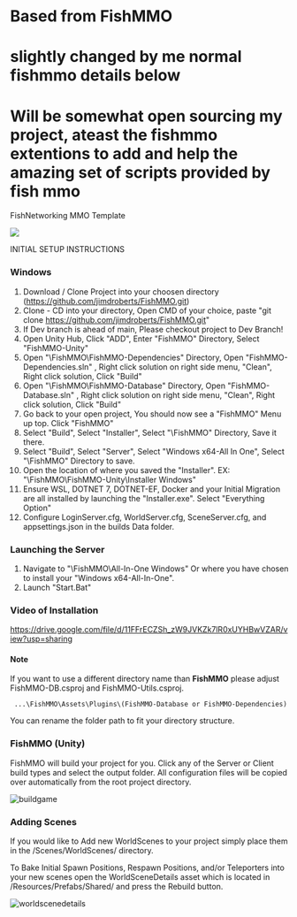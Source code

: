 # Based from FishMMO 
# slightly changed by me normal fishmmo details below
# Will be somewhat open sourcing my project, ateast the fishmmo extentions to add and help the amazing set of scripts provided by fish mmo



FishNetworking MMO Template

[![](https://dcbadge.vercel.app/api/server/9JQEYjkSNk)](https://discord.gg/9JQEYjkSNk)

INITIAL SETUP INSTRUCTIONS

### Windows

1) Download / Clone Project into your choosen directory (https://github.com/jimdroberts/FishMMO.git)
2) Clone - CD into your directory, Open CMD of your choice, paste "git clone https://github.com/jimdroberts/FishMMO.git"
3) If Dev branch is ahead of main, Please checkout project to Dev Branch!
4) Open Unity Hub, Click "ADD", Enter "FishMMO" Directory, Select "FishMMO-Unity"
5) Open "\FishMMO\FishMMO-Dependencies" Directory, Open "FishMMO-Dependencies.sln" , Right click solution on right side menu, "Clean", Right click solution, Click "Build"
6) Open "\FishMMO\FishMMO-Database" Directory, Open "FishMMO-Database.sln" , Right click solution on right side menu, "Clean", Right click solution, Click "Build"
7) Go back to your open project, You should now see a "FishMMO" Menu up top. Click "FishMMO"
8) Select "Build", Select "Installer", Select "\FishMMO" Directory, Save it there.
9) Select "Build", Select "Server", Select "Windows x64-All In One", Select "\FishMMO" Directory to save.
10) Open the location of where you saved the "Installer". EX: "\FishMMO\FishMMO-Unity\Installer Windows"
11) Ensure WSL, DOTNET 7, DOTNET-EF, Docker and your Initial Migration are all installed by launching the "Installer.exe". Select "Everything Option"
12) Configure LoginServer.cfg, WorldServer.cfg, SceneServer.cfg, and appsettings.json in the builds Data folder.

### Launching the Server

1) Navigate to "\FishMMO\All-In-One Windows" Or where you have chosen to install your "Windows x64-All-In-One".
2) Launch "Start.Bat"

### Video of Installation
https://drive.google.com/file/d/11FFrECZSh_zW9JVKZk7lR0xUYHBwVZAR/view?usp=sharing

#### Note
If you want to use a different directory name than **FishMMO** please adjust FishMMO-DB.csproj and FishMMO-Utils.csproj.

     ...\FishMMO\Assets\Plugins\(FishMMO-Database or FishMMO-Dependencies)

You can rename the folder path to fit your directory structure.

### FishMMO (Unity)

FishMMO will build your project for you.
Click any of the Server or Client build types and select the output folder.
All configuration files will be copied over automatically from the root project directory.

![buildgame](https://user-images.githubusercontent.com/19621936/233815094-711358a3-ca4b-44c4-84ea-b2c56b771c56.png)


### Adding Scenes

If you would like to Add new WorldScenes to your project simply place them in the /Scenes/WorldScenes/ directory.

To Bake Initial Spawn Positions, Respawn Positions, and/or Teleporters into your new scenes open the
WorldSceneDetails asset which is located in /Resources/Prefabs/Shared/ and press the Rebuild button.

![worldscenedetails](https://user-images.githubusercontent.com/19621936/233815140-ce430187-a1cf-4ca1-8c9c-e4ff579af223.png)